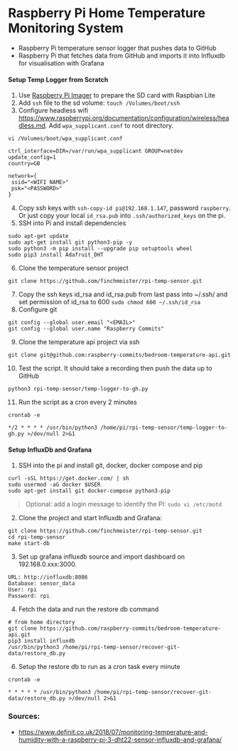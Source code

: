 # Raspberry Pi Home Temperature Monitoring System

- Raspberry Pi temperature sensor logger that pushes data to GitHub
- Raspberry Pi that fetches data from GitHub and imports it into Influxdb for visualisation with Grafana 

#### Setup Temp Logger from Scratch

1. Use [Raspberry Pi Imager](https://www.raspberrypi.org/software/) to prepare the SD card with Raspbian Lite
2. Add `ssh` file to the sd volume: `touch /Volumes/boot/ssh`
3. Configure headless wifi https://www.raspberrypi.org/documentation/configuration/wireless/headless.md. Add `wpa_supplicant.conf` to root directory.
```
vi /Volumes/boot/wpa_supplicant.conf
```
```
ctrl_interface=DIR=/var/run/wpa_supplicant GROUP=netdev
update_config=1
country=GB

network={
 ssid="<WIFI NAME>"
 psk="<PASSWORD>"
}
```
4. Copy ssh keys with `ssh-copy-id pi@192.168.1.147`, password `raspberry`. Or just copy your local `id_rsa.pub` into `.ssh/authorized_keys` on the pi.
5. SSH into Pi and install dependencies
```
sudo apt-get update
sudo apt-get install git python3-pip -y
sudo python3 -m pip install --upgrade pip setuptools wheel
sudo pip3 install Adafruit_DHT
```
6. Clone the temperature sensor project 
```
git clone https://github.com/finchmeister/rpi-temp-sensor.git
```
7. Copy the ssh keys id_rsa and id_rsa.pub from last pass into ~/.ssh/ and set permission of id_rsa to 600 `sudo chmod 600 ~/.ssh/id_rsa`
8. Configure git
```
git config --global user.email "<EMAIL>"
git config --global user.name "Raspberry Commits"
```
9. Clone the temperature api project via ssh
```
git clone git@github.com:raspberry-commits/bedroom-temperature-api.git
```
10. Test the script. It should take a recording then push the data up to GitHub
```
python3 rpi-temp-sensor/temp-logger-to-gh.py
```
11. Run the script as a cron every 2 minutes

```
crontab -e

*/2 * * * * /usr/bin/python3 /home/pi/rpi-temp-sensor/temp-logger-to-gh.py >/dev/null 2>&1
```

#### Setup InfluxDb and Grafana

1. SSH into the pi and install git, docker, docker compose and pip
```
curl -sSL https://get.docker.com/ | sh
sudo usermod -aG docker $USER
sudo apt-get install git docker-compose python3-pip
```

> Optional: add a login message to identify the PI: `sudo vi /etc/motd`

2. Clone the project and start Influxdb and Grafana:

```
git clone https://github.com/finchmeister/rpi-temp-sensor.git
cd rpi-temp-sensor
make start-db
```

3. Set up grafana influxdb source and import dashboard on 192.168.0.xxx:3000.

```
URL: http://influxdb:8086
Database: sensor_data
User: rpi
Password: rpi
```

4. Fetch the data and run the restore db command
```
# from home directory
git clone https://github.com/raspberry-commits/bedroom-temperature-api.git
pip3 install influxdb
/usr/bin/python3 /home/pi/rpi-temp-sensor/recover-git-data/restore_db.py
```

6. Setup the restore db to run as a cron task every minute
```
crontab -e

* * * * * /usr/bin/python3 /home/pi/rpi-temp-sensor/recover-git-data/restore_db.py >/dev/null 2>&1
```


### Sources:
- https://www.definit.co.uk/2018/07/monitoring-temperature-and-humidity-with-a-raspberry-pi-3-dht22-sensor-influxdb-and-grafana/
